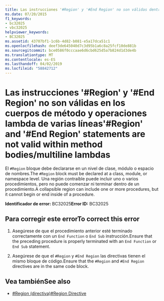 ```yaml
---
title: Las instrucciones '#Region' y '#End Region' no son válidas dentro de lambda de varias líneas cuerpos de método
ms.date: 07/20/2015
f1_keywords:
- bc32025
- vbc32025
helpviewer_keywords:
- BC32025
ms.assetid: 43707bf1-1c6b-4d82-b081-e5a17dca51c1
ms.openlocfilehash: deef3de645040d7c3d95b1a6c8a25fcf10de881b
ms.sourcegitcommit: bce0586f0cccaae6d6cbd625d5a7b824d1d3de4b
ms.translationtype: MT
ms.contentlocale: es-ES
ms.lasthandoff: 04/02/2019
ms.locfileid: "58842712"
---
```

# <a name="region-and-end-region-statements-are-not-valid-within-method-bodiesmultiline-lambdas"></a><span data-ttu-id="031c1-102">Las instrucciones '#Region' y '#End Region' no son válidas en los cuerpos de método y operaciones lambda de varias líneas</span><span class="sxs-lookup"><span data-stu-id="031c1-102">'#Region' and '#End Region' statements are not valid within method bodies/multiline lambdas</span></span>
<span data-ttu-id="031c1-103">El `#Region` bloque debe declararse en un nivel de clase, módulo o espacio de nombres.</span><span class="sxs-lookup"><span data-stu-id="031c1-103">The `#Region` block must be declared at a class, module, or namespace level.</span></span> <span data-ttu-id="031c1-104">Una región contraíble puede incluir uno o varios procedimientos, pero no puede comenzar ni terminar dentro de un procedimiento.</span><span class="sxs-lookup"><span data-stu-id="031c1-104">A collapsible region can include one or more procedures, but it cannot begin or end inside of a procedure.</span></span>  
  
 <span data-ttu-id="031c1-105">**Identificador de error:** BC32025</span><span class="sxs-lookup"><span data-stu-id="031c1-105">**Error ID:** BC32025</span></span>  
  
## <a name="to-correct-this-error"></a><span data-ttu-id="031c1-106">Para corregir este error</span><span class="sxs-lookup"><span data-stu-id="031c1-106">To correct this error</span></span>  
  
1.  <span data-ttu-id="031c1-107">Asegúrese de que el procedimiento anterior esté terminado correctamente con un `End Function` o `End Sub` instrucción.</span><span class="sxs-lookup"><span data-stu-id="031c1-107">Ensure that the preceding procedure is properly terminated with an `End Function` or `End Sub` statement.</span></span>  
  
2.  <span data-ttu-id="031c1-108">Asegúrese de que el `#Region` y `#End Region` las directivas tienen el mismo bloque de código.</span><span class="sxs-lookup"><span data-stu-id="031c1-108">Ensure that the `#Region` and `#End Region` directives are in the same code block.</span></span>  
  
## <a name="see-also"></a><span data-ttu-id="031c1-109">Vea también</span><span class="sxs-lookup"><span data-stu-id="031c1-109">See also</span></span>

- [<span data-ttu-id="031c1-110">#Region (directiva)</span><span class="sxs-lookup"><span data-stu-id="031c1-110">#Region Directive</span></span>](../../../visual-basic/language-reference/directives/region-directive.md)
